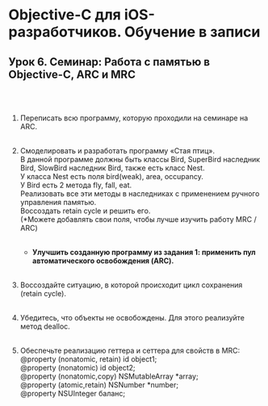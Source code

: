 # Objective-C для iOS-разработчиков. Обучение в записи
## Урок 6. Семинар: Работа с памятью в Objective-C, ARC и MRC
<br><br>

1. Переписать всю программу, которую проходили на семинаре на ARC.<br><br>

2. Смоделировать и разработать программу «Стая птиц».<br>
   В данной программе должны быть классы Bird, SuperBird наследник Bird, SlowBird наследник Bird, также есть класс Nest.<br>
   У класса Nest есть поля bird(weak), area, occupancy.<br>
   У Bird есть 2 метода fly, fall, eat.<br>
   Реализовать все эти методы в наследниках с применением ручного управления памятью. <br>
   Воссоздать retain cycle и решить его.<br>
   (*Можете добавлять свои поля, чтобы лучше изучить работу MRC / ARC) <br><br>

    - **Улучшить созданную программу из задания 1: применить пул автоматического освобождения (ARC).** <br><br>

3. Воссоздайте ситуацию, в которой происходит цикл сохранения (retain cycle).<br><br>

4. Убедитесь, что объекты не освобождены. Для этого реализуйте метод dealloc.<br><br>

5. Обеспечьте реализацию геттера и сеттера для свойств в MRC:<br>
   @property (nonatomic, retain) id object1;<br>
   @property (nonatomic) id object2;<br>
   @property (nonatomic,copy) NSMutableArray *array;<br>
   @property (atomic,retain) NSNumber *number;<br>
   @property NSUInteger баланс;